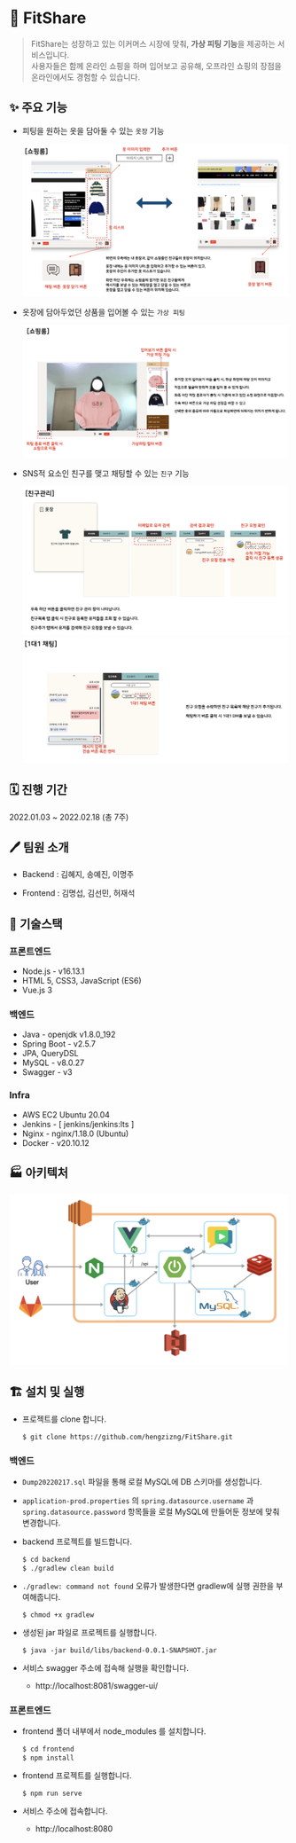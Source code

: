 # 👗 FitShare

> FitShare는 성장하고 있는 이커머스 시장에 맞춰, **가상 피팅 기능**을 제공하는 서비스입니다.  
> 사용자들은 함께 온라인 쇼핑을 하며 입어보고 공유해, 오프라인 쇼핑의 장점을 온라인에서도 경험할 수 있습니다.

## ✨ 주요 기능

- 피팅을 원하는 옷을 담아둘 수 있는 `옷장` 기능

  ![](exec/closet.png)

- 옷장에 담아두었던 상품을 입어볼 수 있는 `가상 피팅`

  ![](exec/fitting.png)

- SNS적 요소인 친구를 맺고 채팅할 수 있는 `친구` 기능

  ![](exec/friend.png)
  ![](exec/chatting.png)

## 🗓 진행 기간

2022.01.03 ~ 2022.02.18 (총 7주)

## 🖊️ 팀원 소개

- Backend : 김혜지, 송예진, 이명주

- Frontend : 김명섭, 김선민, 허재석

## 🔨 기술스택

### 프론트엔드

- Node.js - v16.13.1
- HTML 5, CSS3, JavaScript (ES6)
- Vue.js 3

### 백엔드

- Java - openjdk v1.8.0_192
- Spring Boot - v2.5.7
- JPA, QueryDSL
- MySQL - v8.0.27
- Swagger - v3

### Infra

- AWS EC2 Ubuntu 20.04
- Jenkins - [ jenkins/jenkins:lts ]
- Nginx - nginx/1.18.0 (Ubuntu)
- Docker - v20.10.12

## 🏭 아키텍처

![](exec/architecture.png)

## 🏗 설치 및 실행

- 프로젝트를 clone 합니다.

  ```
  $ git clone https://github.com/hengzizng/FitShare.git
  ```

### 백엔드

- `Dump20220217.sql` 파일을 통해 로컬 MySQL에 DB 스키마를 생성합니다.

- `application-prod.properties` 의 `spring.datasource.username` 과 `spring.datasource.password` 항목들을 로컬 MySQL에 만들어둔 정보에 맞춰 변경합니다.

- backend 프로젝트를 빌드합니다.

  ```
  $ cd backend
  $ ./gradlew clean build
  ```

- `./gradlew: command not found` 오류가 발생한다면 gradlew에 실행 권한을 부여해줍니다.

  ```
  $ chmod +x gradlew
  ```

- 생성된 jar 파일로 프로젝트를 실행합니다.

  ```
  $ java -jar build/libs/backend-0.0.1-SNAPSHOT.jar
  ```

- 서비스 swagger 주소에 접속해 실행을 확인합니다.

  - http://localhost:8081/swagger-ui/

### 프론트엔드

- frontend 폴더 내부에서 node_modules 를 설치합니다.

  ```
  $ cd frontend
  $ npm install
  ```

- frontend 프로젝트를 실행합니다.

  ```
  $ npm run serve
  ```

- 서비스 주소에 접속합니다.

  - http://localhost:8080
